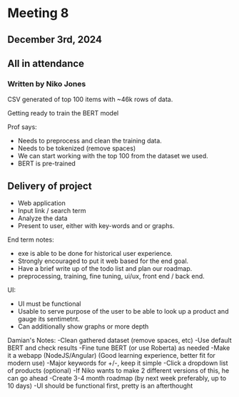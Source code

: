 # Meeting 8
## December 3rd, 2024
## All in attendance
### Written by Niko Jones


CSV generated of top 100 items with ~46k rows of data.

Getting ready to train the BERT model

Prof says:
- Needs to preprocess and clean the training data. 
- Needs to be tokenized (remove spaces)
- We can start working with the top 100 from the dataset we used.
- BERT is pre-trained


## Delivery of project
- Web application
- Input link / search term
- Analyze the data
- Present to user, either with key-words and or graphs.


End term notes:
- exe is able to be done for historical user experience.
- Strongly encouraged to put it web based for the end goal.
- Have a brief write up of the todo list and plan our roadmap.
- preprocessing, training, fine tuning, ui/ux, front end / back end.

UI:
- UI must be functional
- Usable to serve purpose of the user to be able to look up a product and gauge its sentimetnt.
- Can additionally show graphs or more depth

Damian's Notes:
-Clean gathered dataset (remove spaces, etc)
-Use default BERT and check results
-Fine tune BERT (or use Roberta) as needed
-Make it a webapp (NodeJS/Angular) (Good learning experience, better fit for modern use)
-Major keywords for +/-, keep it simple
-Click a dropdown list of products (optional)
-If Niko wants to make 2 different versions of this, he can go ahead
-Create 3-4 month roadmap (by next week preferably, up to 10 days)
-UI should be functional first, pretty is an afterthought
